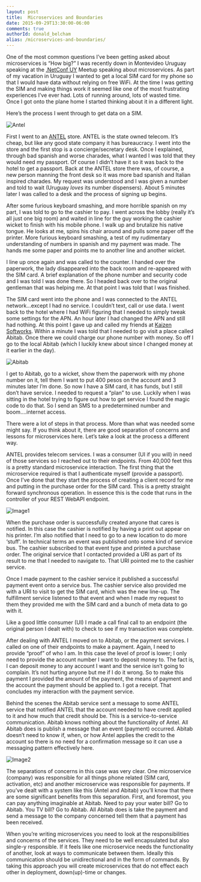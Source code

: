 ```yaml
---
layout: post
title:  Microservices and Boundaries
date: 2015-09-29T13:30:00-06:00
comments: true
authorId: donald_belcham
alias: /microservices-and-boundaries/
---
```

One of the most common questions I’ve been getting asked about microservices is “How big?” I was recently down in Montevideo Uruguay speaking at the [.NetConf UY](http://www.netconf.uy) Meetup speaking about microservices. As part of my vacation in Uruguay I wanted to get a local SIM card for my phone so that I would have data without relying on free WiFi. At the time I was getting the SIM and making things work it seemed like one of the most frustrating experiences I’ve ever had. Lots of running around, lots of wasted time. Once I got onto the plane home I started thinking about it in a different light.

Here’s the process I went through to get data on a SIM.

![Antel](http://farm6.staticflickr.com/5737/21313922360_6daa6624d8_m.jpg)

First I went to an [ANTEL](http://www.antel.com.uy/antel/) store. ANTEL is the state owned telecom. It’s cheap, but like any good state company it has bureaucracy. I went into the store and the first stop is a concierge/secretary desk. Once I explained, through bad spanish and worse charades, what I wanted I was told that they would need my passport. Of course I didn’t have it so it was back to the hotel to get a passport. Back at the ANTEL store there was, of course, a new person manning the front desk so it was more bad spanish and Italian inspired charades. My request was understood and I was given a number and told to wait (Uruguay *loves* its number dispensers). About 5 minutes later I was called to a desk and the process of signing up begins. 

After some furious keyboard smashing, and more horrible spanish on my part, I was told to go to the cashier to pay. I went across the lobby (really it’s all just one big room) and waited in line for the guy working the cashier wicket to finish with his mobile phone. I walk up and brutalize his native tongue. He looks at me, spins his chair around and pulls some paper off the printer. More furious keyboard smashing, a test of my rudimentary understanding of numbers in spanish and my payment was made. The hands me some paper and points me to another line and another wicket.

I line up once again and was called to the counter. I handed over the paperwork, the lady disappeared into the back room and re-appeared with the SIM card. A brief explanation of the phone number and security code and I was told I was done there. So I headed back over to the original gentleman that was helping me. At that point I was told that I was finished.

The SIM card went into the phone and I was connected to the ANTEL network…except I had no service. I couldn’t text, call or use data. I went back to the hotel where I had WiFi figuring that I needed to simply tweak some settings for the APN. An hour later I had changed the APN and still had nothing. At this point I gave up and called my friends at [Kaizen Softworks](http://www.kzsoftworks.com/ ""). Within a minute I was told that I needed to go visit a place called Abitab. Once there we could charge our phone number with money. So off I go to the local Abitab (which I luckily knew about since I changed money at it earlier in the day).

![Abitab](http://farm6.staticflickr.com/5691/21490886762_0d42a67d7b_m.jpg)

I get to Abitab, go to a wicket, show them the paperwork with my phone number on it, tell them I want to put 400 pesos on the account and 3 minutes later I’m done. So now I have a SIM card, it has funds, but I still don’t have service. I needed to request a “plan” to use. Luckily when I was sitting in the hotel trying to figure out how to get service I found the magic code to do that. So I send an SMS to a predetermined number and boom….internet access.

There were a lot of steps in that process. More than what was needed some might say. If you think about it, there are good separation of concerns and lessons for microservices here. Let’s take a look at the process a different way.

ANTEL provides telecom services. I was a consumer (UI if you will) in need of those services so I reached out to their endpoints. From 40,000 feet this is a pretty standard microservice interaction. The first thing that the microservice required is that I authenticate myself (provide a passport). Once I’ve done that they start the process of creating a client record for me and putting in the purchase order for the SIM card. This is a pretty straight forward synchronous operation. In essence this is the code that runs in the controller of your REST WebAPI endpoint.

![Image1](http://farm1.staticflickr.com/584/21817801705_5f577c2843_z.jpg)

When the purchase order is successfully created anyone that cares is notified. In this case the cashier is notified by having a print out appear on his printer. I’m also notified that I need to go to a new location to do more ‘stuff’. In technical terms an event was published onto some kind of service bus. The cashier subscribed to that event type and printed a purchase order. The original service that I contacted provided a URI as part of its result to me that I needed to navigate to. That URI pointed me to the cashier service.

Once I made payment to the cashier service it published a successful payment event onto a service bus. The cashier service also provided me with a URI to visit to get the SIM card, which was the new line-up. The fulfillment service listened to that event and when I made my request to them they provided me with the SIM card and a bunch of meta data to go with it.

Like a good little consumer (UI) I made a call final call to an endpoint (the original person I dealt with) to check to see if my transaction was complete.

After dealing with ANTEL I moved on to Abitab, or the payment services. I called on one of their endpoints to make a payment. Again, I need to provide “proof” of who I am. In this case the level of proof is lower; I only need to provide the account number I want to deposit money to. The fact is, I can deposit money to any account I want and the service isn’t going to complain. It’s not hurting anyone but me if I do it wrong. So to make this payment I provided the amount of the payment, the means of payment and the account the payment should be applied to. I got a receipt. That concludes my interaction with the payment service.

Behind the scenes the Abitab service sent a message to some ANTEL service that notified ANTEL that the account needed to have credit applied to it and how much that credit should be. This is a service-to-service communication. Abitab knows nothing about the functionality of Antel. All Abitab does is publish a message that an event (payment) occurred. Abitab doesn’t need to know if, when, or how Antel applies the credit to the account so there is no need for a confirmation message so it can use a messaging pattern effectively here.

![Image2](http://farm1.staticflickr.com/641/21817803695_c8444f341e_z.jpg)

The separations of concerns in this case was very clear. One microservice (company) was responsible for all things phone related (SIM card, activation, etc) and another microservice was responsible for payments. If you’ve dealt with a system like this (Antel and Abitab) you’ll know that there are some significant benefits from this separation. First, and foremost, you can pay anything imaginable at Abitab. Need to pay your water bill? Go to Abitab. You TV bill? Go to Abitab. All Abitab does is take the payment and send a message to the company concerned tell them that a payment has been received. 

When you’re writing microservices you need to look at the responsibilities and concerns of the services.  They need to be well encapsulated but also single-y responsible. If it feels like one microservice needs the functionality of another, look at ways to communicate between them. Ideally this communication should be unidirectional and in the form of commands. By taking this approach you will create microservices that do not effect each other in deployment, down(up)-time or changes.
 
